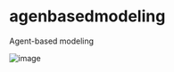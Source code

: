 # agenbasedmodeling
Agent-based modeling

![image](https://github.com/Tektek9/agenbasedmodeling/assets/40711562/217fdd8a-f603-493c-971e-cb1eb64f3143)

